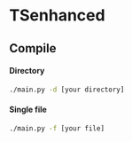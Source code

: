 # TSenhanced
## Compile
#### Directory
```bash
./main.py -d [your directory]
```
#### Single file
```bash
./main.py -f [your file]
```
